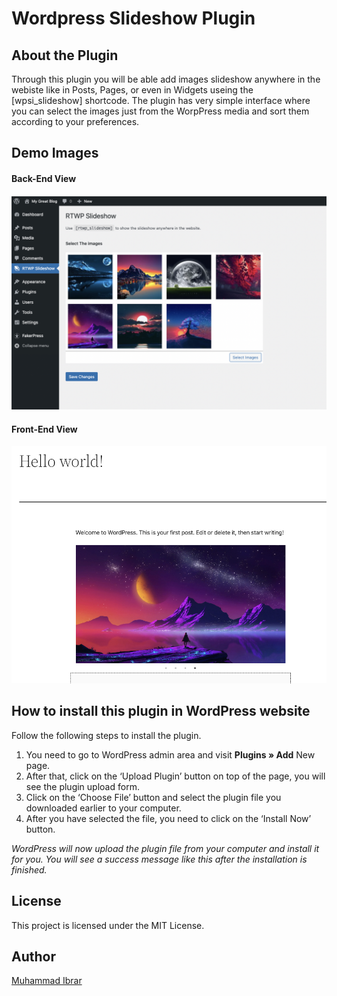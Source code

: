 # Wordpress Slideshow Plugin

## About the Plugin
Through this plugin you will be able add images slideshow anywhere in the webiste like in Posts, Pages, or even in Widgets useing the \[wpsi_slideshow\] shortcode. The plugin has very simple interface where you can select the images just from the WorpPress media and sort them according to your preferences.

## Demo Images

#### Back-End View
![This is an image](img/screenshots/back-side-view.png)

#### Front-End View
![This is an image](img/screenshots/front-side-view.png)


## How to install this plugin in WordPress website
Follow the following steps to install the plugin.
1. You need to go to WordPress admin area and visit **Plugins » Add** New page.
2. After that, click on the ‘Upload Plugin’ button on top of the page, you will see the plugin upload form.
3. Click on the ‘Choose File’ button and select the plugin file you downloaded earlier to your computer.
4. After you have selected the file, you need to click on the ‘Install Now’ button.

_WordPress will now upload the plugin file from your computer and install it for you. You will see a success message like this after the installation is finished._

## License
This project is licensed under the MIT License.

## Author
[Muhammad Ibrar](https://profiles.wordpress.org/ibrar1991/)
